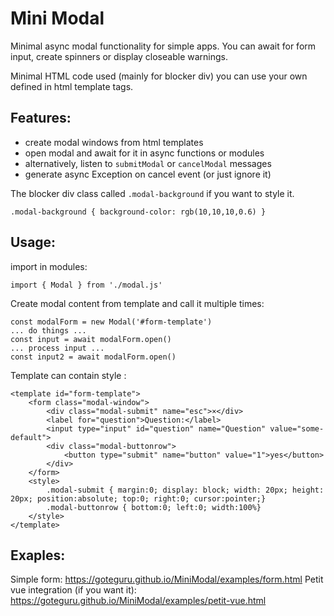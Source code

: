 # Mini Modal

Minimal async modal functionality for simple apps.
You can await for form input, create spinners or display closeable warnings.

Minimal HTML code used (mainly for blocker div) you can use your own
defined in html template tags.

## Features:
* create modal windows from html templates
* open modal and await for it in async functions or modules
* alternatively, listen to `submitModal` or `cancelModal` messages
* generate async Exception on cancel event (or just ignore it)

The blocker div class called `.modal-background` if you want to style it.

```
.modal-background { background-color: rgb(10,10,10,0.6) }
```

## Usage:

import in modules:
```
import { Modal } from './modal.js'
```

Create modal content from template and call it multiple times:
```
const modalForm = new Modal('#form-template')
... do things ...
const input = await modalForm.open()
... process input ...
const input2 = await modalForm.open()
```

Template can contain style :
```
<template id="form-template">
	<form class="modal-window">
		<div class="modal-submit" name="esc">×</div>
		<label for="question">Question:</label>
		<input type="input" id="question" name="Question" value="some-default">
		<div class="modal-buttonrow">
			<button type="submit" name="button" value="1">yes</button>
		</div>
	</form>
	<style>
		.modal-submit { margin:0; display: block; width: 20px; height: 20px; position:absolute; top:0; right:0; cursor:pointer;}
		.modal-buttonrow { bottom:0; left:0; width:100%}
	</style>
</template>
```

## Exaples:

Simple form: https://goteguru.github.io/MiniModal/examples/form.html
Petit vue integration (if you want it): https://goteguru.github.io/MiniModal/examples/petit-vue.html
